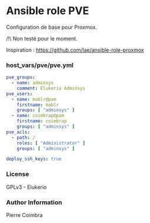 # Ansible role PVE

Configuration de base pour Proxmox.

/!\ Non testé pour le moment.

Inspiration : https://github.com/lae/ansible-role-proxmox

### host_vars/pve/pve.yml
```yaml
pve_groups:
  - name: adminsys
    comment: Elukerio Adminsys
pve_users:
  - name: mablr@pam
    firstname: mablr
    groups: [ "adminsys" ]
  - name: coimbrap@pam
    firstname: coimbrap
    groups: [ "adminsys" ]
pve_acls:
  - path: /
    roles: [ "Administrator" ]
    groups: [ "adminsys" ]

deploy_ssh_keys: true
```

### License

GPLv3 - Elukerio

### Author Information

Pierre Coimbra
